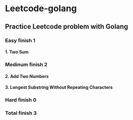 # Leetcode-golang

## Practice Leetcode problem with Golang

### Easy finish 1
#### 1. Two Sum


### Medinum finish 2
#### 2. Add Two Numbers
#### 3. Longest Substring Without Repeating Characters


### Hard finish 0


### Total finish 3